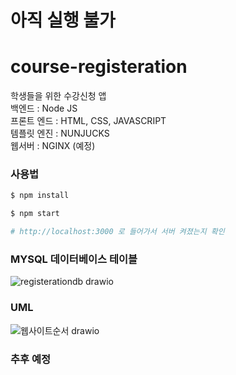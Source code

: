 # 아직 실행 불가

# course-registeration

학생들을 위한 수강신청 앱 <br/>
백엔드 : Node JS <br/>
프론트 엔드 : HTML, CSS, JAVASCRIPT <br/>
템플릿 엔진 : NUNJUCKS <br/>
웹서버 : NGINX (예정) <br/>

### 사용법

```sh
$ npm install
```

```sh
$ npm start

# http://localhost:3000 로 들어가서 서버 켜졌는지 확인
```

### MYSQL 데이터베이스 테이블

![registerationdb drawio](https://user-images.githubusercontent.com/33505398/198501755-7df48161-a1e8-4ecd-a3de-c7fbacfe15dd.png)

### UML

![웹사이트순서 drawio](https://user-images.githubusercontent.com/33505398/198506735-39b3ef10-939d-4ad4-b7ec-859b1d2ce56b.png)

### 추후 예정

